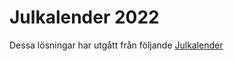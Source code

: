 # Julkalender 2022

Dessa lösningar har utgått från följande [Julkalender](https://ungaprogrammerare.se/kodkalender/)
